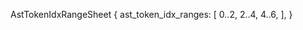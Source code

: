AstTokenIdxRangeSheet {
    ast_token_idx_ranges: [
        0..2,
        2..4,
        4..6,
    ],
}